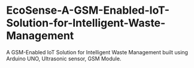 # EcoSense-A-GSM-Enabled-IoT-Solution-for-Intelligent-Waste-Management
A GSM-Enabled IoT Solution for Intelligent Waste Management built using Arduino UNO, Ultrasonic sensor, GSM Module.
